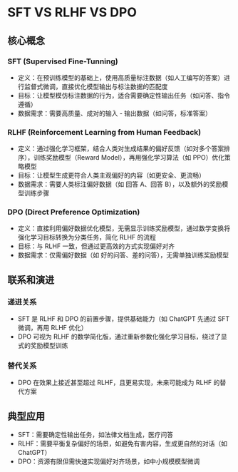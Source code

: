 # SFT VS RLHF VS DPO

## 核心概念

### SFT (Supervised Fine-Tunning)

- 定义：在预训练模型的基础上，使用高质量标注数据（如人工编写的答案）进行监督式微调，直接优化模型输出与标注数据的匹配度
- 目标：让模型模仿标注数据的行为，适合需要确定性输出任务（如问答、指令遵循）
- 数据需求：需要高质量、成对的输入 - 输出数据（如问答，标准答案）

### RLHF (Reinforcement Learning from Human Feedback)

- 定义：通过强化学习框架，结合人类对生成结果的偏好反馈（如对多个答案排序），训练奖励模型（Reward Model），再用强化学习算法（如 PPO）优化策略模型
- 目标：让模型生成更符合人类主观偏好的内容（如更安全、更流畅）
- 数据需求：需要人类标注偏好数据（如 回答 A、回答 B），以及额外的奖励模型训练步骤

### DPO (Direct Preference Optimization)

- 定义：直接利用偏好数据优化模型，无需显示训练奖励模型，通过数学变换将强化学习目标转换为分类任务，简化 RLHF 的流程
- 目标：与 RLHF 一致，但通过更高效的方式实现偏好对齐
- 数据需求：仅需偏好数据（如 好的问答、差的问答），无需单独训练奖励模型

## 联系和演进

### 递进关系

- SFT 是 RLHF 和 DPO 的前置步骤，提供基础能力（如 ChatGPT 先通过 SFT 微调，再用 RLHF 优化）
- DPO 可视为 RLHF 的数学简化版，通过重新参数化强化学习目标，绕过了显式的奖励模型训练

### 替代关系

- DPO 在效果上接近甚至超过 RLHF，且更易实现，未来可能成为 RLHF 的替代方案

## 典型应用

- SFT：需要确定性输出任务，如法律文档生成，医疗问答
- RLHF：需要平衡复杂偏好的场景，如避免有害内容，生成更自然的对话（如 ChatGPT）
- DPO：资源有限但需快速实现偏好对齐场景，如中小规模模型微调